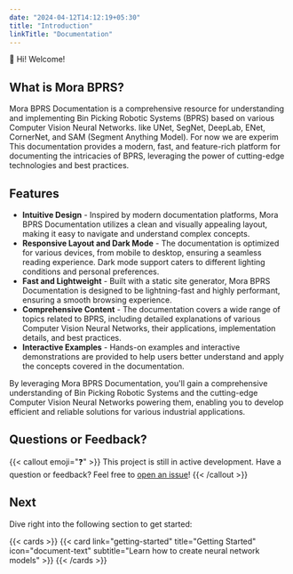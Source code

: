 ```yaml
---
date: "2024-04-12T14:12:19+05:30"
title: "Introduction"
linkTitle: "Documentation"
---
```


👋 Hi! Welcome!

<!--more-->

## What is Mora BPRS?

Mora BPRS Documentation is a comprehensive resource for understanding and implementing Bin Picking Robotic Systems (BPRS) based on various Computer Vision Neural Networks. like UNet, SegNet, DeepLab, ENet, CornerNet, and SAM (Segment Anything Model).
For now we are experim
This documentation provides a modern, fast, and feature-rich platform for documenting the intricacies of BPRS, leveraging the power of cutting-edge technologies and best practices.

## Features

- **Intuitive Design** - Inspired by modern documentation platforms, Mora BPRS Documentation utilizes a clean and visually appealing layout, making it easy to navigate and understand complex concepts.
- **Responsive Layout and Dark Mode** - The documentation is optimized for various devices, from mobile to desktop, ensuring a seamless reading experience. Dark mode support caters to different lighting conditions and personal preferences.
- **Fast and Lightweight** - Built with a static site generator, Mora BPRS Documentation is designed to be lightning-fast and highly performant, ensuring a smooth browsing experience.
- **Comprehensive Content** - The documentation covers a wide range of topics related to BPRS, including detailed explanations of various Computer Vision Neural Networks, their applications, implementation details, and best practices.
- **Interactive Examples** - Hands-on examples and interactive demonstrations are provided to help users better understand and apply the concepts covered in the documentation.

By leveraging Mora BPRS Documentation, you'll gain a comprehensive understanding of Bin Picking Robotic Systems and the cutting-edge Computer Vision Neural Networks powering them, enabling you to develop efficient and reliable solutions for various industrial applications.

## Questions or Feedback?

{{< callout emoji="❓" >}}
This project is still in active development.
Have a question or feedback? Feel free to [open an issue](https://github.com/mora-bprs/enet/issues)!
{{< /callout >}}

## Next

Dive right into the following section to get started:

{{< cards >}}
{{< card link="getting-started" title="Getting Started" icon="document-text" subtitle="Learn how to create neural network models" >}}
{{< /cards >}}

[hugo]: https://gohugo.io/
[flex-search]: https://github.com/nextapps-de/flexsearch
[tailwind-css]: https://tailwindcss.com/
